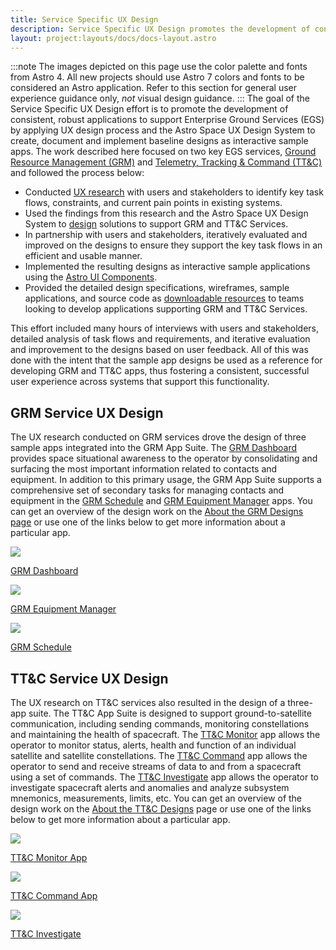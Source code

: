 ```yaml
---
title: Service Specific UX Design
description: Service Specific UX Design promotes the development of consistent, robust applications to support Enterprise Ground Services (EGS) by applying UX design process and the Astro Space UX Design System.
layout: project:layouts/docs/docs-layout.astro
---
```


:::note
The images depicted on this page use the color palette and fonts from Astro 4. All new projects should use Astro 7 colors and fonts to be considered an Astro application. Refer to this section for general user experience guidance only, _not_ visual design guidance.
:::
The goal of the Service Specific UX Design effort is to promote the development of consistent, robust applications to support Enterprise Ground Services (EGS) by applying UX design process and the Astro Space UX Design System to create, document and implement baseline designs as interactive sample apps. The work described here focused on two key EGS services, [Ground Resource Management (GRM)][grm-designs] and [Telemetry, Tracking & Command (TT&C)][ttc-designs] and followed the process below:

- Conducted [UX research](/design-process/research) with users and stakeholders to identify key task flows, constraints, and current pain points in existing systems.
- Used the findings from this research and the Astro Space UX Design System to [design](/design-process/ui-design) solutions to support GRM and TT&C Services.
- In partnership with users and stakeholders, iteratively evaluated and improved on the designs to ensure they support the key task flows in an efficient and usable manner.
- Implemented the resulting designs as interactive sample applications using the [Astro UI Components](/components/readme).
- Provided the detailed design specifications, wireframes, sample applications, and source code as [downloadable resources](/downloads) to teams looking to develop applications supporting GRM and TT&C Services.

This effort included many hours of interviews with users and stakeholders, detailed analysis of task flows and requirements, and iterative evaluation and improvement to the designs based on user feedback. All of this was done with the intent that the sample app designs be used as a reference for developing GRM and TT&C apps, thus fostering a consistent, successful user experience across systems that support this functionality.

## GRM Service UX Design

The UX research conducted on GRM services drove the design of three sample apps integrated into the GRM App Suite. The [GRM Dashboard][grm-dashboard] provides space situational awareness to the operator by consolidating and surfacing the most important information related to contacts and equipment. In addition to this primary usage, the GRM App Suite supports a comprehensive set of secondary tasks for managing contacts and equipment in the [GRM Schedule][grm-schedule] and [GRM Equipment Manager][grm-equipment] apps. You can get an overview of the design work on the [About the GRM Designs page][grm-designs] or use one of the links below to get more information about a particular app.

![](/img/service-specific-ux-design/grm-dashboard-app.png)

[GRM Dashboard][grm-dashboard]

![](/img/service-specific-ux-design/grm-equipment-manager-app.png)

[GRM Equipment Manager][grm-equipment]

![](/img/service-specific-ux-design/grm-schedule-app.png)

[GRM Schedule][grm-schedule]

## TT&C Service UX Design

The UX research on TT&C services also resulted in the design of a three-app suite. The TT&C App Suite is designed to support ground-to-satellite communication, including sending commands, monitoring constellations and maintaining the health of spacecraft. The [TT&C Monitor][ttc-monitor] app allows the operator to monitor status, alerts, health and function of an individual satellite and satellite constellations. The [TT&C Command][ttc-command] app allows the operator to send and receive streams of data to and from a spacecraft using a set of commands. The [TT&C Investigate][ttc-investigate] app allows the operator to investigate spacecraft alerts and anomalies and analyze subsystem mnemonics, measurements, limits, etc. You can get an overview of the design work on the [About the TT&C Designs][ttc-designs] page or use one of the links below to get more information about a particular app.

![](/img/service-specific-ux-design/ttc-monitor-app.png)

[TT&C Monitor App][ttc-monitor]

![](/img/service-specific-ux-design/ttc-command-app.png)

[TT&C Command App][ttc-command]

![](/img/service-specific-ux-design/ttc-investigate-app.png)

[TT&C Investigate][ttc-investigate]

[grm-designs]: /grm-service-ux-design/about-the-grm-designs
[grm-dashboard]: /grm-service-ux-design/grm-dashboard
[grm-equipment]: /grm-service-ux-design/grm-equipment-manager
[grm-schedule]: /grm-service-ux-design/grm-schedule
[ttc-designs]: /ttc-service-ux-design/about-the-ttc-designs
[ttc-monitor]: /ttc-service-ux-design/ttc-monitor
[ttc-command]: /ttc-service-ux-design/ttc-command
[ttc-investigate]: /ttc-service-ux-design/ttc-investigate
